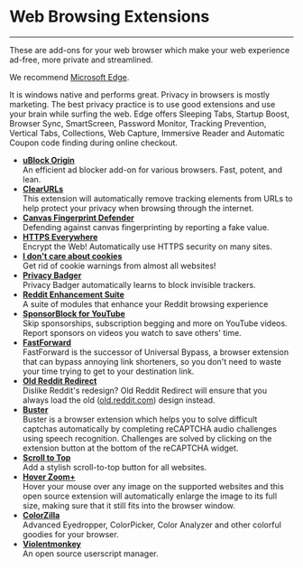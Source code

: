 # Web Browsing Extensions

***

These are add-ons for your web browser which make your web experience ad-free, more private and streamlined.

We recommend [Microsoft Edge](https://www.microsoft.com/en-us/edge).

It is windows native and performs great. Privacy in browsers is mostly marketing. The best privacy practice is to use good extensions and use your brain while surfing the web. Edge offers Sleeping Tabs, Startup Boost, Browser Sync, SmartScreen, Password Monitor, Tracking Prevention, Vertical Tabs, Collections, Web Capture, Immersive Reader and Automatic Coupon code finding during online checkout.

* [**uBlock Origin**](https://github.com/gorhill/uBlock)\
  An efficient ad blocker add-on for various browsers. Fast, potent, and lean.
* [**ClearURLs**](https://docs.clearurls.xyz/1.23.0/#download)\
  This extension will automatically remove tracking elements from URLs to help protect your privacy when browsing through the internet.
* [**Canvas Fingerprint Defender**](https://mybrowseraddon.com/canvas-defender.html)\
  Defending against canvas fingerprinting by reporting a fake value.
* [**HTTPS Everywhere**](https://www.eff.org/https-everywhere)\
  Encrypt the Web! Automatically use HTTPS security on many sites.
* [**I don't care about cookies**](https://microsoftedge.microsoft.com/addons/detail/i-dont-care-about-cookie/oholpbloipjbbhlhohaebmieiiieioal)\
  Get rid of cookie warnings from almost all websites!
* [**Privacy Badger**](https://privacybadger.org/)\
  Privacy Badger automatically learns to block invisible trackers.
* [**Reddit Enhancement Suite**](https://redditenhancementsuite.com/)\
  A suite of modules that enhance your Reddit browsing experience
* [**SponsorBlock for YouTube**](https://sponsor.ajay.app/)\
  Skip sponsorships, subscription begging and more on YouTube videos. Report sponsors on videos you watch to save others' time.
* [**FastForward**](https://fastforward.team/)\
  FastForward is the successor of Universal Bypass, a browser extension that can bypass annoying link shorteners, so you don't need to waste your time trying to get to your destination link.
* [**Old Reddit Redirect**](https://github.com/tom-james-watson/old-reddit-redirect)\
  Dislike Reddit's redesign? Old Reddit Redirect will ensure that you always load the old ([old.reddit.com](http://old.reddit.com)) design instead.
* [**Buster**](https://github.com/dessant/buster)\
  Buster is a browser extension which helps you to solve difficult captchas automatically by completing reCAPTCHA audio challenges using speech recognition. Challenges are solved by clicking on the extension button at the bottom of the reCAPTCHA widget.
* [**Scroll to Top**](https://mybrowseraddon.com/scroll-to-top.html)\
  Add a stylish scroll-to-top button for all websites.
* [**Hover Zoom+**](https://github.com/extesy/hoverzoom/)\
  Hover your mouse over any image on the supported websites and this open source extension will automatically enlarge the image to its full size, making sure that it still fits into the browser window.
* [**ColorZilla**](https://www.colorzilla.com/)\
  Advanced Eyedropper, ColorPicker, Color Analyzer and other colorful goodies for your browser.
* [**Violentmonkey**](https://violentmonkey.github.io/)\
  An open source userscript manager.
